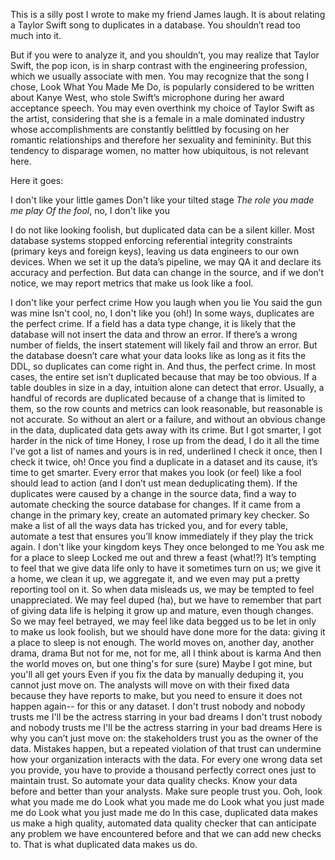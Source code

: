 This is a silly post I wrote to make my friend James laugh. It is about relating a Taylor Swift song to duplicates in a database. You shouldn’t read too much into it. 

But if you were to analyze it, and you shouldn’t, you may realize that Taylor Swift, the pop icon, is in sharp contrast with the engineering profession, which we usually associate with men. You may recognize that the song I chose, Look What You Made Me Do, is popularly considered to be written about Kanye West, who stole Swift’s microphone during her award acceptance speech. You may even overthink my choice of Taylor Swift as the artist, considering that she is a female in a male dominated industry whose accomplishments are constantly belittled by focusing on her romantic relationships and therefore her sexuality and femininity. But this tendency to disparage women, no matter how ubiquitous, is not relevant here. 

Here it goes:

I don't like your little games
Don't like your tilted stage
*The role you made me play*
*Of the fool*, no, I don't like you

I do not like looking foolish, but duplicated data can be a silent killer. Most database systems stopped enforcing referential integrity constraints (primary keys and foreign keys), leaving us data engineers to our own devices. 
When we set it up the data’s pipeline, we may QA it and declare its accuracy and perfection. But data can change in the source, and if we don’t notice, we may report metrics that make us look like a fool. 

I don't like your perfect crime
How you laugh when you lie
You said the gun was mine
Isn't cool, no, I don't like you (oh!)
In some ways, duplicates are the perfect crime. If a field has a data type change, it is likely that the database will not insert the data and throw an error. If there’s a wrong number of fields, the insert statement will likely fail and throw an error. But the database doesn’t care what your data looks like as long as it fits the DDL, so duplicates can come right in. And thus, the perfect crime.
In most cases, the entire set isn’t duplicated because that may be too obvious. If a table doubles in size in a day, intuition alone can detect that error. Usually, a handful of records are duplicated because of a change that is limited to them, so the row counts and metrics can look reasonable, but reasonable is not accurate. So without an alert or a failure, and without an obvious change in the data, duplicated data gets away with its crime.
But I got smarter, I got harder in the nick of time
Honey, I rose up from the dead, I do it all the time
I've got a list of names and yours is in red, underlined
I check it once, then I check it twice, oh!
Once you find a duplicate in a dataset and its cause, it’s time to get smarter. Every error that makes you look (or feel) like a fool should lead to action (and I don’t ust mean deduplicating them). If the duplicates were caused by a change in the source data, find a way to automate checking the source database for changes. If it came from a change in the primary key, create an automated primary key checker.
So make a list of all the ways data has tricked you, and for every table, automate a test that ensures you’ll know immediately if they play the trick again. 
I don't like your kingdom keys
They once belonged to me
You ask me for a place to sleep
Locked me out and threw a feast (what!?)
It’s tempting to feel that we give data life only to have it sometimes turn on us; we give it a home, we clean it up, we aggregate it, and we even may put a pretty reporting tool on it.  So when data misleads us, we may be tempted to feel unappreciated. We may feel duped (ha), but we have to remember that part of giving data life is helping it grow up and mature, even though changes. So we may feel betrayed, we may feel like data begged us to be let in only to make us look foolish, but we should have done more for the data: giving it a place to sleep is not enough.
The world moves on, another day, another drama, drama
But not for me, not for me, all I think about is karma
And then the world moves on, but one thing's for sure (sure)
Maybe I got mine, but you'll all get yours
Even if you fix the data by manually deduping it, you cannot just move on. The analysts will move on with their fixed data because they have reports to make, but you need to ensure it does not happen again-- for this or any dataset. 
I don't trust nobody and nobody trusts me
I'll be the actress starring in your bad dreams
I don't trust nobody and nobody trusts me
I'll be the actress starring in your bad dreams
Here is why you can’t just move on: the stakeholders trust you as the owner of the data. Mistakes happen, but a repeated violation of that trust can undermine how your organization interacts with the data. For every one wrong data set you provide, you have to provide a thousand perfectly correct ones just to maintain trust.
So automate your data quality checks. Know your data before and better than your analysts. Make sure people trust you. 
Ooh, look what you made me do
Look what you made me do
Look what you just made me do
Look what you just made me do
In this case, duplicated data makes us make a high quality, automated data quality checker that can anticipate any problem we have encountered before and that we can add new checks to. That is what duplicated data makes us do.
